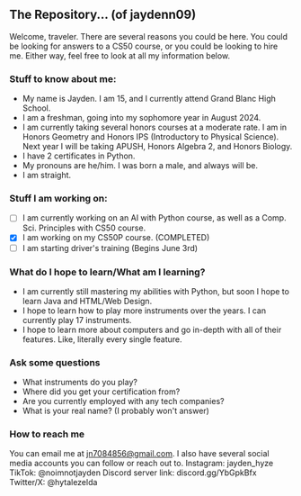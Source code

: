
## The Repository... (of jaydenn09)

Welcome, traveler. There are several reasons you could be here. You could be looking for answers to a CS50 course, or you could be looking to hire me. Either way, feel free to look at all my information below.

### Stuff to know about me:
- My name is Jayden. I am 15, and I currently attend Grand Blanc High School.
- I am a freshman, going into my sophomore year in August 2024.
- I am currently taking several honors courses at a moderate rate. I am in Honors Geometry and Honors IPS (Introductory to Physical Science). Next year I will be taking APUSH, Honors Algebra 2, and Honors Biology.
- I have 2 certificates in Python.
- My pronouns are he/him. I was born a male, and always will be.
- I am straight.


### Stuff I am working on:
- [ ] I am currently working on an AI with Python course, as well as a Comp. Sci. Principles with CS50 course.
- [x] I am working on my CS50P course. (COMPLETED)
- [ ] I am starting driver's training (Begins June 3rd)

### What do I hope to learn/What am I learning?
- I am currently still mastering my abilities with Python, but soon I hope to learn Java and HTML/Web Design.
- I hope to learn how to play more instruments over the years. I can currently play 17 instruments.
- I hope to learn more about computers and go in-depth with all of their features. Like, literally every single feature.

### Ask some questions
- What instruments do you play?
- Where did you get your certification from?
- Are you currently employed with any tech companies?
- What is your real name? (I probably won't answer)

### How to reach me
You can email me at jn7084856@gmail.com. I also have several social media accounts you can follow or reach out to.
Instagram: jayden_hyze
TikTok: @noimnotjayden
Discord server link: discord.gg/YbGpkBfx
Twitter/X: @hytalezelda
